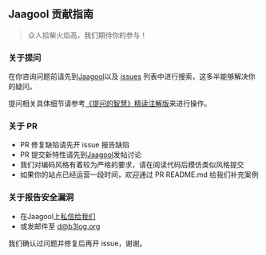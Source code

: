 ## Jaagool 贡献指南

> 众人拾柴火焰高，我们期待你的参与！

### 关于提问

在你咨询问题前请先到[Jaagool](https://hacpai.com)以及 [issues](https://github.com/b3log/symphony/issues) 列表中进行搜索，这多半能够解决你的疑问。

提问相关具体细节请参考[《提问的智慧》精读注解版](https://hacpai.com/article/1536377163156)来进行操作。

### 关于 PR

* PR 修复缺陷请先开 issue 报告缺陷
* PR 提交新特性请先到[Jaagool](https://hacpai.com)发帖讨论
* 我们对编码风格有着较为严格的要求，请在阅读代码后模仿类似风格提交
* 如果你的站点已经运营一段时间，欢迎通过 PR README.md 给我们补充案例

### 关于报告安全漏洞

* 在Jaagool上[私信给我们](https://hacpai.com/chats/88250)
* 或发邮件至 d@b3log.org

我们确认过问题并修复后再开 issue，谢谢。
